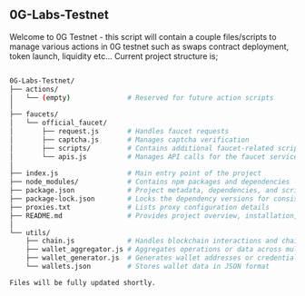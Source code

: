 ## 0G-Labs-Testnet

Welcome to 0G Testnet - this script will contain a couple files/scripts to manage various actions in 0G testnet such as swaps
contract deployment, token launch, liquidity etc... Current project structure is;

``` bash

0G-Labs-Testnet/
├── actions/                  
│   └── (empty)              # Reserved for future action scripts
│
├── faucets/
│   └── official_faucet/
│       ├── request.js       # Handles faucet requests
│       ├── captcha.js       # Manages captcha verification
│       ├── scripts/         # Contains additional faucet-related scripts
│       └── apis.js          # Manages API calls for the faucet service
│
├── index.js                 # Main entry point of the project
├── node_modules/            # Contains npm packages and dependencies
├── package.json             # Project metadata, dependencies, and scripts configuration
├── package-lock.json        # Locks the dependency versions for consistency
├── proxies.txt              # Lists proxy configuration details
├── README.md                # Provides project overview, installation, and usage instructions
│
└── utils/
    ├── chain.js             # Handles blockchain interactions and chain-related functions
    ├── wallet_aggregator.js # Aggregates operations or data across multiple wallets
    ├── wallet_generator.js  # Generates wallet addresses or credentials
    └── wallets.json         # Stores wallet data in JSON format

Files will be fully updated shortly.
